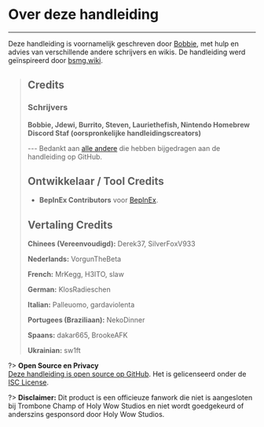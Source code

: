 # Over deze handleiding
---
Deze handleiding is voornamelijk geschreven door [Bobbie](https://twitter.com/VRBobbie), met hulp en advies van verschillende andere schrijvers en wikis. De handleiding werd geïnspireerd door [bsmg.wiki](https://bsmg.wiki).

> ## Credits
> 
> ### Schrijvers
> 
> **Bobbie, Jdewi, Burrito, Steven, Lauriethefish, Nintendo Homebrew Discord Staf (oorspronkelijke handleidingscreators)**
> 
> --- Bedankt aan [alle andere](https://github.com/tc-mods/TromboneChampModdingWiki/graphs/contributors) die hebben bijgedragen aan de handleiding op GitHub.
>
> ## Ontwikkelaar / Tool Credits
> 
> - **BepInEx Contributors** voor [BepInEx](https://github.com/BepInEx/BepInEx).
>
> ## Vertaling Credits
> 
> **Chinees (Vereenvoudigd):** Derek37, SilverFoxV933
> 
> **Nederlands:** VorgunTheBeta
> 
> **French:** MrKegg, H3ITO, slaw
> 
> **German:** KlosRadieschen
> 
> **Italian:** Palleuomo, gardaviolenta
> 
> **Portugees (Braziliaan):** NekoDinner
> 
> **Spaans:** dakar665, BrookeAFK
> 
> **Ukrainian:** sw1ft

?> **Open Source en Privacy**  
[Deze handleiding is open source op GitHub](https://github.com/tc-mods/TromboneChampModdingWiki). Het is gelicenseerd onder de [ISC License](https://github.com/tc-mods/TromboneChampModdingWiki/blob/master/LICENSE.md).

?> **Disclaimer:** Dit product is een officieuze fanwork die niet is aangesloten bij Trombone Champ of Holy Wow Studios en niet wordt goedgekeurd of anderszins gesponsord door Holy Wow Studios.